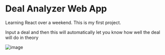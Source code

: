 # Deal Analyzer Web App

Learning React over a weekend. This is my first project. 

Input a deal and then this will automatically let you know how well the deal will do in theory

![image](https://user-images.githubusercontent.com/2355438/232398868-d89d466a-ed3f-43b6-bf06-2f55eb3a1e5d.png)
